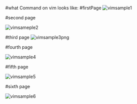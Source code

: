 #what Command on vim looks like:
#firstPage
![vimsample1](https://github.com/user-attachments/assets/9bc0d151-8597-4763-8545-2811cdee4050)


#second page

![vimsameple2](https://github.com/user-attachments/assets/d4dceea4-2e59-41a6-911b-35c215fd0767)

#third page 
![vimsample3png](https://github.com/user-attachments/assets/668fc5f9-abc3-4a2b-8b62-eedb49394afb)


#fourth page

![vimsample4](https://github.com/user-attachments/assets/9f6fb8ac-13a1-420f-8fca-76bfb9ba3459)

#fifth page

![vimsample5](https://github.com/user-attachments/assets/bdead544-f338-42a1-ae9a-26b3986c198d)

#sixth page

![vimsample6](https://github.com/user-attachments/assets/541c65af-f08a-4407-a27c-73fbb155b6ea)

